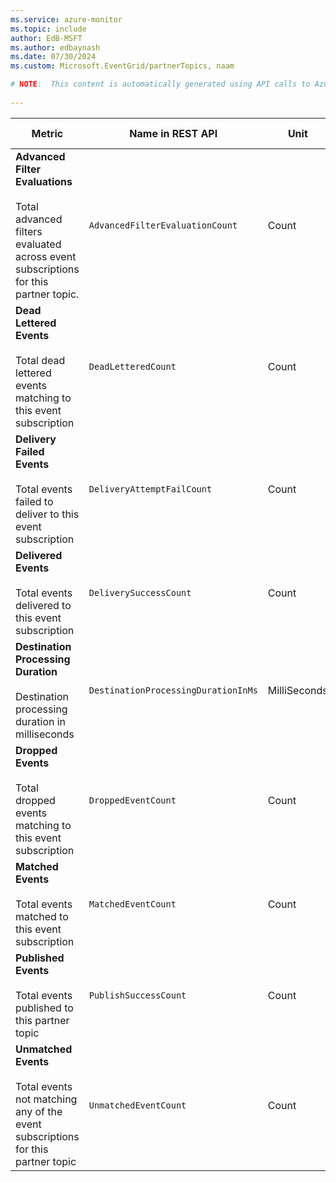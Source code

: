 ```yaml
---
ms.service: azure-monitor
ms.topic: include
author: EdB-MSFT
ms.author: edbaynash
ms.date: 07/30/2024
ms.custom: Microsoft.EventGrid/partnerTopics, naam

# NOTE:  This content is automatically generated using API calls to Azure. Any edits made on these files will be overwritten in the next run of the script. 
 
---
```



|Metric|Name in REST API|Unit|Aggregation|Dimensions|Time Grains|DS Export|
|---|---|---|---|---|---|---|
|**Advanced Filter Evaluations**<br><br>Total advanced filters evaluated across event subscriptions for this partner topic. |`AdvancedFilterEvaluationCount` |Count |Total |`EventSubscriptionName`|PT1M |Yes|
|**Dead Lettered Events**<br><br>Total dead lettered events matching to this event subscription |`DeadLetteredCount` |Count |Total |`DeadLetterReason`, `EventSubscriptionName`|PT1M |Yes|
|**Delivery Failed Events**<br><br>Total events failed to deliver to this event subscription |`DeliveryAttemptFailCount` |Count |Total |`Error`, `ErrorType`, `EventSubscriptionName`|PT1M |No|
|**Delivered Events**<br><br>Total events delivered to this event subscription |`DeliverySuccessCount` |Count |Total |`EventSubscriptionName`|PT1M |Yes|
|**Destination Processing Duration**<br><br>Destination processing duration in milliseconds |`DestinationProcessingDurationInMs` |MilliSeconds |Average |`EventSubscriptionName`|PT1M |No|
|**Dropped Events**<br><br>Total dropped events matching to this event subscription |`DroppedEventCount` |Count |Total |`DropReason`, `EventSubscriptionName`|PT1M |Yes|
|**Matched Events**<br><br>Total events matched to this event subscription |`MatchedEventCount` |Count |Total |`EventSubscriptionName`|PT1M |Yes|
|**Published Events**<br><br>Total events published to this partner topic |`PublishSuccessCount` |Count |Total |\<none\>|PT1M |Yes|
|**Unmatched Events**<br><br>Total events not matching any of the event subscriptions for this partner topic |`UnmatchedEventCount` |Count |Total |\<none\>|PT1M |Yes|